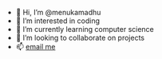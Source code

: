 - 👋 Hi, I’m @menukamadhu
- 👀 I’m interested in coding
- 🌱 I’m currently learning computer science
- 💞️ I’m looking to collaborate on projects
- 📫 [email me](madurangamenuka@gmail.com)

<!---
menukamadhu/menukamadhu is a ✨ special ✨ repository because its `README.md` (this file) appears on your GitHub profile.
You can click the Preview link to take a look at your changes.
--->
